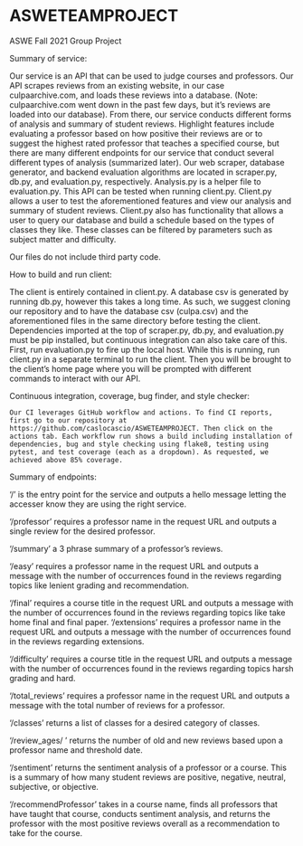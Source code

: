# ASWETEAMPROJECT
ASWE Fall 2021 Group Project  

Summary of service:

Our service is an API that can be used to judge courses and professors. Our API scrapes reviews from an existing website, in our case culpaarchive.com, and loads these reviews into a database. (Note: culpaarchive.com went down in the past few days, but it’s reviews are loaded into our database). From there, our service conducts different forms of analysis and summary of student reviews. Highlight features include evaluating a professor based on how positive their reviews are or to suggest the highest rated professor that teaches a specified course, but there are many different endpoints for our service that conduct several different types of analysis (summarized later). Our web scraper, database generator, and backend evaluation algorithms are located in scraper.py, db.py, and evaluation.py, respectively. Analysis.py is a helper file to evaluation.py. This API can be tested when running client.py. Client.py allows a user to test the aforementioned features and view our analysis and summary of student reviews. Client.py also has functionality that allows a user to query our database and build a schedule based on the types of classes they like. These classes can be filtered by parameters such as subject matter and difficulty.

Our files do not include third party code.



How to build and run client:

The client is entirely contained in client.py. A database csv is generated by running db.py, however this takes a long time. As such, we suggest cloning our repository and to have the database csv (culpa.csv) and the aforementioned files in the same directory before testing the client. Dependencies imported at the top of scraper.py, db.py, and evaluation.py must be pip installed, but continuous integration can also take care of this. First, run evaluation.py to fire up the local host. While this is running, run client.py in a separate terminal to run the client. Then you will be brought to the client’s home page where you will be prompted with different commands to interact with our API.



Continuous integration, coverage, bug finder, and style checker:
	
	Our CI leverages GitHub workflow and actions. To find CI reports, first go to our repository at https://github.com/caslocascio/ASWETEAMPROJECT. Then click on the actions tab. Each workflow run shows a build including installation of dependencies, bug and style checking using flake8, testing using pytest, and test coverage (each as a dropdown). As requested, we achieved above 85% coverage.



Summary of endpoints:

‘/’ is the entry point for the service and outputs a hello message letting the accesser know they are using the right service. 

‘/professor’ requires a professor name in the request URL and outputs a single review for the desired professor. 

‘/summary’ a 3 phrase summary of a professor’s reviews.

‘/easy’ requires a professor name in the request URL and outputs a message with the number of occurrences found in the reviews regarding topics like lenient grading and recommendation. 

‘/final’ requires a course title in the request URL and outputs a message with the number of occurrences found in the reviews regarding topics like take home final and final paper. 
‘/extensions’ requires a professor name in the request URL and outputs a message with the number of occurrences found in the reviews regarding extensions. 

‘/difficulty’ requires a course title in the request URL and outputs a message with the number of occurrences found in the reviews regarding topics harsh grading and hard. 

‘/total_reviews’ requires a professor name in the request URL and outputs a message with the total number of reviews for a professor. 

‘/classes’ returns a list of classes for a desired category of classes.

‘/review_ages/<date> ’ returns the number of old and new reviews based upon a professor name and threshold date.

‘/sentiment’ returns the sentiment analysis of a professor or a course. This is a summary of how many student reviews are positive, negative, neutral, subjective, or objective.

‘/recommendProfessor’ takes in a course name, finds all professors that have taught that course, conducts sentiment analysis, and returns the professor with the most positive reviews overall as a recommendation to take for the course.
